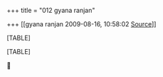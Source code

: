 +++
title = "012 gyana ranjan"

+++
[[gyana ranjan	2009-08-16, 10:58:02 [Source](https://groups.google.com/g/bvparishat/c/ruXtKgw1wzs)]]



[TABLE]

[TABLE]



